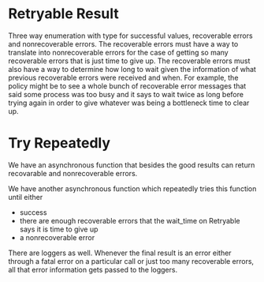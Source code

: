 # Retryable Result

Three way enumeration with type for successful values, recoverable errors and nonrecoverable errors.
The recoverable errors must have a way to translate into nonrecoverable errors for the case of getting so many recoverable errors that is just time to give up.
The recoverable errors must also have a way to determine how long to wait given the information of what previous recoverable errors were received and when.
  For example, the policy might be to see a whole bunch of recoverable error messages that said some process was too busy and it says to wait twice as long
  before trying again in order to give whatever was being a bottleneck time to clear up.

# Try Repeatedly

We have an asynchronous function that besides the good results can return recovarable and nonrecoverable errors.

We have another asynchronous function which repeatedly tries this function until either
  - success
  - there are enough recoverable errors that the wait_time on Retryable says it is time to give up
  - a nonrecoverable error

There are loggers as well. Whenever the final result is an error either through a fatal error on a particular call or just too many recoverable errors, all that error information gets passed to the loggers.
